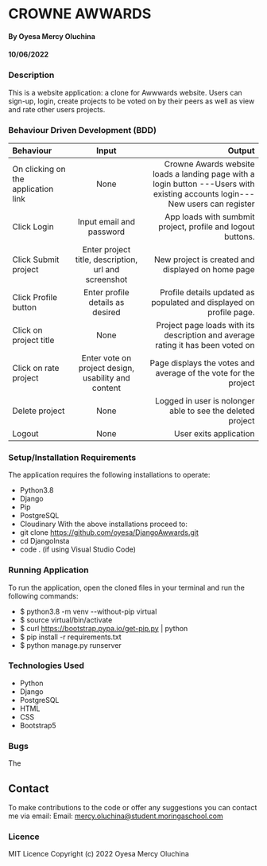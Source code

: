 # CROWNE AWWARDS
#### By Oyesa Mercy Oluchina
#### 10/06/2022

### Description
This is a website application: a clone for Awwwards website. Users can sign-up, login, create projects to be voted on by their peers as well as view and rate other users projects. 

### Behaviour Driven Development (BDD)

| Behaviour                            |     Input                       |                                                                                                       Output |
| :---                                 |     :---:                       |                                                                                                         ---: |
|On clicking on the application link  |       None   |      Crowne Awards website loads a landing page with a login button ---Users with existing accounts login---New users can register  |
|Click Login                            |   Input email and password   |                       App loads with sumbmit project, profile and logout buttons.|
|Click Submit project                   |Enter project title, description, url and screenshot |    New project is created and displayed on home page       |
|Click Profile  button     |   Enter profile details as desired                       |Profile details updated as populated and displayed on profile page.|
|Click on project title                |   None                      |     Project page loads with its description and average rating it has been voted on|
|Click on rate project|    Enter vote on project design, usability and content|             Page displays the votes and average of the vote for the project|
|Delete project        |   None                       |                                       Logged in user is nolonger able to see the deleted project  |
|Logout                      |   None                      |                                                              User exits application          |


### Setup/Installation Requirements
The application requires the following installations to operate:
* Python3.8
* Django 
* Pip 
* PostgreSQL
* Cloudinary
With the above installations proceed to:
* git clone https://github.com/oyesa/DjangoAwwards.git
* cd DjangoInsta
* code . (if using Visual Studio Code) 

### Running Application
To run the application, open the cloned files in your terminal and run the following commands:
* $ python3.8 -m venv --without-pip virtual
* $ source virtual/bin/activate
* $ curl https://bootstrap.pypa.io/get-pip.py | python
* $ pip install -r requirements.txt
* $ python manage.py runserver


### Technologies Used
* Python
* Django
* PostgreSQL
* HTML
* CSS
* Bootstrap5

### Bugs
The

## Contact
To make contributions to the code or offer any suggestions you can contact me via email:
  Email: mercy.oluchina@student.moringaschool.com

### Licence
 MIT Licence
 Copyright (c) 2022 Oyesa Mercy Oluchina
